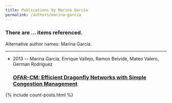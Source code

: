```yaml
---
title: Publications by Marina Garcia
permalink: /authors/marina-garcia
---
```


<h3 id="number-posts">There are ... items referenced.</h3>
<p id='info-authors'>Alternative author names: Marina Garcia.</p>
<hr />
<ul class="post-list">
<li><span class='post-meta'>2013 -- Marina Garcia, Enrique Vallejo, Ramon Beivide, Mateo Valero, German Rodriguez</span><h3><a class='post-link' href="{{ site.baseurl }}/ofar-cm-efficient-dragonfly-networks-with-simple-congestion-management">OFAR-CM: Efficient Dragonfly Networks with Simple Congestion Management</a></h3></li>

</ul>
{% include count-posts.html %}
